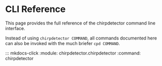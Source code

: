 # CLI Reference

This page provides the full reference of the chirpdetector
command line interface.

Instead of using `chirpdetector COMMAND`, all commands documented here
can also be invoked with the much briefer `cpd COMMAND`.

<!-- prettier-ignore-start -->
::: mkdocs-click
  :module: chirpdetector.chirpdetector
  :command: chirpdetector
<!-- prettier-ignore-end -->
